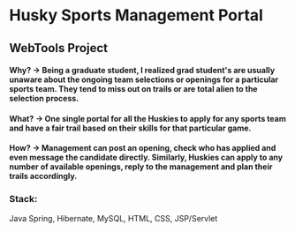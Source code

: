 # Husky Sports Management Portal
## WebTools Project

#### Why? ->  Being a graduate student, I realized grad student's are usually unaware about the ongoing team selections or openings for a particular sports team. They tend to miss out on trails or are total alien to the selection process.

#### What? -> One single portal for all the Huskies to apply for any sports team and have a fair trail based on their skills for that particular game. 

#### How? -> Management can post an opening, check who has applied and even message the candidate directly. Similarly, Huskies can apply to any number of available openings, reply to the management and plan their trails accordingly.

### Stack:
Java Spring,
Hibernate, 
MySQL,
HTML, CSS,
JSP/Servlet

